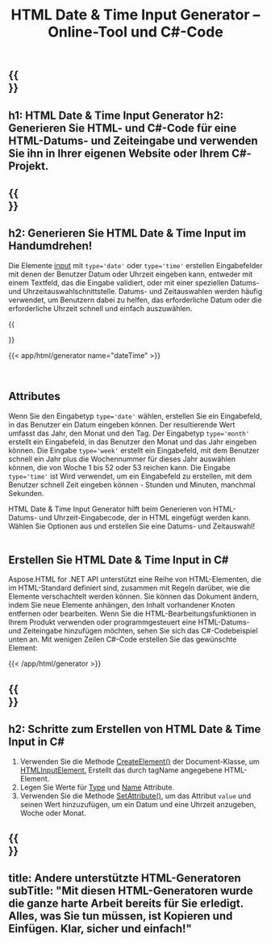 ﻿---
translation: true
title: HTML Date & Time Input Generator – Online-Tool und C#-Code
template: /templates/_template-generators-child.md
description: Generieren Sie HTML- und C#-Code für HTML Date & Time Input und verwenden Sie ihn in Ihrer eigenen Website oder Ihrem C#-Projekt.
url: /net/generators/date-time/
platformtag: net
generator: HTML Date & Time Input Generator
element: HTML Date & Time Input
tag: date-time
---

{{<section banner>}}
---
h1: HTML Date & Time Input Generator
h2: Generieren Sie HTML- und C#-Code für eine HTML-Datums- und Zeiteingabe und verwenden Sie ihn in Ihrer eigenen Website oder Ihrem C#-Projekt.
---

{{<section overview>}}
---
h2: Generieren Sie HTML Date & Time Input im Handumdrehen!
---

Die Elemente [input](https://html.spec.whatwg.org/multipage/input.html#the-input-element) mit `type='date'` oder `type='time'` erstellen Eingabefelder mit denen der Benutzer Datum oder Uhrzeit eingeben kann, entweder mit einem Textfeld, das die Eingabe validiert, oder mit einer speziellen Datums- und Uhrzeitauswahlschnittstelle. Datums- und Zeitauswahlen werden häufig verwendet, um Benutzern dabei zu helfen, das erforderliche Datum oder die erforderliche Uhrzeit schnell und einfach auszuwählen.

{{<section plugin>}}

{{< app/html/generator name="dateTime" >}}

<br>
<h2> Attributes </h2>

Wenn Sie den Eingabetyp `type='date'` wählen, erstellen Sie ein Eingabefeld, in das Benutzer ein Datum eingeben können. Der resultierende Wert umfasst das Jahr, den Monat und den Tag.
Der Eingabetyp `type='month'` erstellt ein Eingabefeld, in das Benutzer den Monat und das Jahr eingeben können. Die Eingabe `type='week'` erstellt ein Eingabefeld, mit dem Benutzer schnell ein Jahr plus die Wochennummer für dieses Jahr auswählen können, die von Woche 1 bis 52 oder 53 reichen kann. Die Eingabe `type='time'` ist Wird verwendet, um ein Eingabefeld zu erstellen, mit dem Benutzer schnell Zeit eingeben können - Stunden und Minuten, manchmal Sekunden.

HTML Date & Time Input Generator hilft beim Generieren von HTML-Datums- und Uhrzeit-Eingabecode, der in HTML eingefügt werden kann. Wählen Sie Optionen aus und erstellen Sie eine Datums- und Zeitauswahl!<br><br>

<h2> Erstellen Sie HTML Date & Time Input in C#</h2>

Aspose.HTML for .NET API unterstützt eine Reihe von HTML-Elementen, die im HTML-Standard definiert sind, zusammen mit Regeln darüber, wie die Elemente verschachtelt werden können. Sie können das Dokument ändern, indem Sie neue Elemente anhängen, den Inhalt vorhandener Knoten entfernen oder bearbeiten. Wenn Sie die HTML-Bearbeitungsfunktionen in Ihrem Produkt verwenden oder programmgesteuert eine HTML-Datums- und Zeiteingabe hinzufügen möchten, sehen Sie sich das C#-Codebeispiel unten an. Mit wenigen Zeilen C#-Code erstellen Sie das gewünschte Element:

{{< /app/html/generator >}}

{{<section steps>}}
---
h2: Schritte zum Erstellen von HTML Date & Time Input in C#
---
1. Verwenden Sie die Methode [CreateElement()](https://reference.aspose.com/html/net/aspose.html.dom/document/createelement/) der Document-Klasse, um [HTMLInputElement.](https://reference.aspose.com/html/net/aspose.html/htmlinputelement/) Erstellt das durch tagName angegebene HTML-Element.
1. Legen Sie Werte für [Type](https://reference.aspose.com/html/net/aspose.html/htmlinputelement/type/) und [Name](https://reference.aspose.com/html/net/aspose.html/htmlinputelement/name/) Attribute.
1. Verwenden Sie die Methode [SetAttribute()](https://reference.aspose.com/html/net/aspose.html.dom/element/setattribute/), um das Attribut `value` und seinen Wert hinzuzufügen, um ein Datum und eine Uhrzeit anzugeben, Woche oder Monat.

{{<section other-generators>}}
---
title: Andere unterstützte HTML-Generatoren
subTitle: "Mit diesen HTML-Generatoren wurde die ganze harte Arbeit bereits für Sie erledigt. Alles, was Sie tun müssen, ist Kopieren und Einfügen. Klar, sicher und einfach!"
---